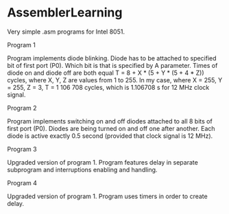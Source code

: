 # AssemblerLearning
Very simple .asm programs for Intel 8051.

Program 1

Program implements diode blinking. Diode has to be attached to specified bit of first port (P0). Which bit is that is specified by A parameter. Times of diode on and diode off are both equal T = 8 + X * (5 + Y * (5 + 4 * Z))  cycles, where X, Y, Z are values from 1 to 255. In my case, where X = 255, Y = 255, Z = 3, T = 1 106 708 cycles, which is 1.106708 s for 12 MHz clock signal.


Program 2

Program implements switching on and off diodes attached to all 8 bits of first port (P0). Diodes are being turned on and off one after another. Each diode is active exactly 0.5 second (provided that clock signal is 12 MHz).

Program 3

Upgraded version of program 1. Program features delay in separate subprogram and interruptions enabling and handling.

Program 4

Upgraded version of program 1. Program uses timers in order to create delay.

